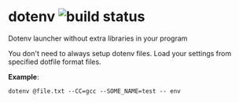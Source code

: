 # dotenv ![build status](https://img.shields.io/github/workflow/status/lucasew/dotenv/Autorelease?label=Build&logo=github&style=social)
Dotenv launcher without extra libraries in your program

You don't need to always setup dotenv files. Load your settings from specified dotfile format files.

**Example**:

`dotenv @file.txt --CC=gcc --SOME_NAME=test -- env`
